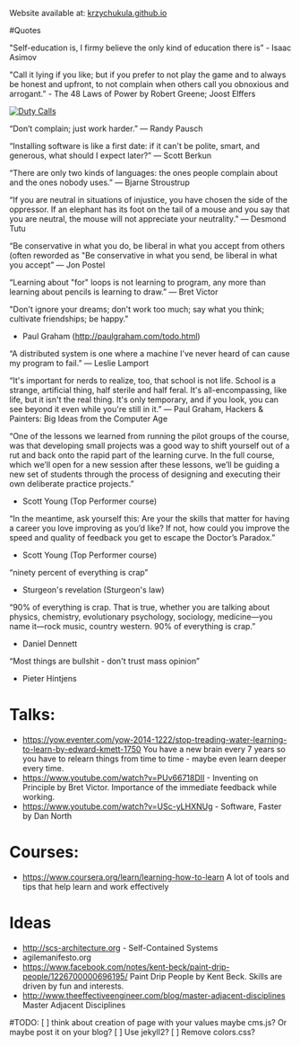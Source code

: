 
Website available at: [krzychukula.github.io](http://krzychukula.github.io)

#Quotes

"Self-education is, I firmy believe the only kind of education there is” - Isaac Asimov

"Call it lying if you like; but if you prefer to not play the game and to always be honest and upfront, to not complain when others call you obnoxious and arrogant.” - The 48 Laws of Power by Robert Greene; Joost Elffers

[![Duty Calls](http://imgs.xkcd.com/comics/duty_calls.png "Duty Calls by xkcd")](https://xkcd.com/386/)

“Don’t complain; just work harder.”
― Randy Pausch

“Installing software is like a first date: if it can't be polite, smart, and generous, what should I expect later?”
― Scott Berkun

“There are only two kinds of languages: the ones people complain about and the ones nobody uses.”
― Bjarne Stroustrup

“If you are neutral in situations of injustice, you have chosen the side of the oppressor. If an elephant has its foot on the tail of a mouse and you say that you are neutral, the mouse will not appreciate your neutrality.”
— Desmond Tutu

“Be conservative in what you do, be liberal in what you accept from others (often reworded as "Be conservative in what you send, be liberal in what you accept”
— Jon Postel

“Learning about "for" loops is not learning to program, any more than learning about pencils is learning to draw.”
— Bret Victor

"Don't ignore your dreams; don't work too much; say what you think; cultivate friendships; be happy." 
- Paul Graham (http://paulgraham.com/todo.html)

“A distributed system is one where a machine I’ve never heard of can cause my program to fail.” 
— Leslie Lamport


“It's important for nerds to realize, too, that school is not life. School is a strange, artificial thing, half sterile and half feral. It's all-encompassing, like life, but it isn't the real thing. It's only temporary, and if you look, you can see beyond it even while you're still in it.”
― Paul Graham, Hackers & Painters: Big Ideas from the Computer Age

“One of the lessons we learned from running the pilot groups of the course, was that developing small projects was a good way to shift yourself out of a rut and back onto the rapid part of the learning curve. In the full course, which we’ll open for a new session after these lessons, we’ll be guiding a new set of students through the process of designing and executing their own deliberate practice projects.”
- Scott Young (Top Performer course)

“In the meantime, ask yourself this: Are your the skills that matter for having a career you love improving as you’d like? If not, how could you improve the speed and quality of feedback you get to escape the Doctor’s Paradox.”
- Scott Young (Top Performer course)

“ninety percent of everything is crap”
- Sturgeon's revelation (Sturgeon's law)

“90% of everything is crap. That is true, whether you are talking about physics, chemistry, evolutionary psychology, sociology, medicine—you name it—rock music, country western. 90% of everything is crap.”
- Daniel Dennett

“Most things are bullshit - don't trust mass opinion”
- Pieter Hintjens

# Talks:
* https://yow.eventer.com/yow-2014-1222/stop-treading-water-learning-to-learn-by-edward-kmett-1750 You have a new brain every 7 years so you have to relearn things from time to time - maybe even learn deeper every time.
* https://www.youtube.com/watch?v=PUv66718DII - Inventing on Principle by Bret Victor. Importance of the immediate feedback while working.
* https://www.youtube.com/watch?v=USc-yLHXNUg - Software, Faster by Dan North

# Courses:
* https://www.coursera.org/learn/learning-how-to-learn A lot of tools and tips that help learn and work effectively

# Ideas 
* http://scs-architecture.org - Self-Contained Systems
* agilemanifesto.org
* https://www.facebook.com/notes/kent-beck/paint-drip-people/1226700000696195/ Paint Drip People by Kent Beck. Skills are driven by fun and interests.
* http://www.theeffectiveengineer.com/blog/master-adjacent-disciplines Master Adjacent Disciplines

#TODO:
    [ ] think about creation of page with your values maybe cms.js? Or maybe post it on your blog?
    [ ] Use jekyll2?
    [ ] Remove colors.css?
